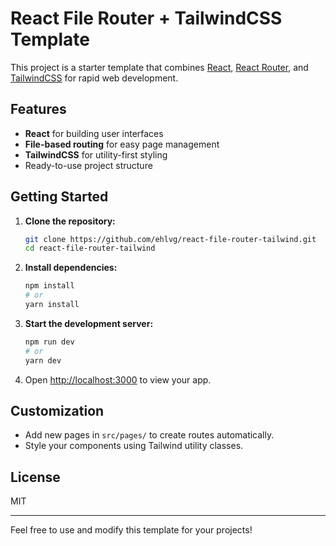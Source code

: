 # React File Router + TailwindCSS Template

This project is a starter template that combines [React](https://react.dev/), [React Router](https://reactrouter.com/), and [TailwindCSS](https://tailwindcss.com/) for rapid web development.

## Features

- **React** for building user interfaces
- **File-based routing** for easy page management
- **TailwindCSS** for utility-first styling
- Ready-to-use project structure

## Getting Started

1. **Clone the repository:**

   ```bash
   git clone https://github.com/ehlvg/react-file-router-tailwind.git
   cd react-file-router-tailwind
   ```

2. **Install dependencies:**

   ```bash
   npm install
   # or
   yarn install
   ```

3. **Start the development server:**

   ```bash
   npm run dev
   # or
   yarn dev
   ```

4. Open [http://localhost:3000](http://localhost:3000) to view your app.

## Customization

- Add new pages in `src/pages/` to create routes automatically.
- Style your components using Tailwind utility classes.

## License

MIT

---

Feel free to use and modify this template for your projects!
